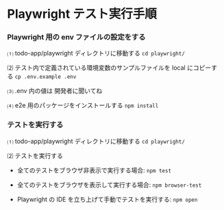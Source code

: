 <!-- 後で書く -->

# Playwright テスト実行手順

### Playwright 用の env ファイルの設定をする

⑴ todo-app/playwright ディレクトリに移動する
`cd playwright/`

⑵ テスト内で定義されている環境変数のサンプルファイルを local にコピーする
`cp .env.example .env`

⑶ .env 内の値は 開発者に聞いてね

⑷ e2e 用のパッケージをインストールする
`npm install`

### テストを実行する

⑴ todo-app/playwright ディレクトリに移動する
`cd playwright/`

⑵ テストを実行する

- 全てのテストをブラウザ非表示で実行する場合: `npm test`

- 全てのテストをブラウザを表示して実行する場合: `npm browser-test`

- Playwright の IDE を立ち上げて手動でテストを実行する: `npm open`
